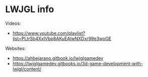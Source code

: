 # LWJGL info

Videos:
- https://www.youtube.com/playlist?list=PLtrSb4XxIVbp8AKuEAlwNXDxr99e3woGE

Websites:
- https://ahbejarano.gitbook.io/lwjglgamedev
- https://lwjglgamedev.gitbooks.io/3d-game-development-with-lwjgl/content/